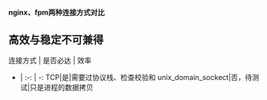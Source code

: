 #### nginx、fpm两种连接方式对比


## 高效与稳定不可兼得

连接方式 | 是否必达 | 效率
- | :-: | -: 
TCP|是|需要过协议栈、检查校验和
unix_domain_sockect|否，待测试|只是进程的数据拷贝



